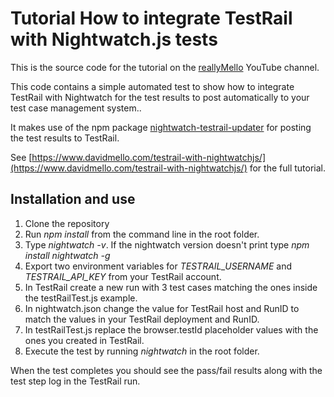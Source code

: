 # Tutorial How to integrate TestRail with Nightwatch.js tests
This is the source code for the []() tutorial on the [reallyMello](https://www.youtube.com/c/reallymello) YouTube channel.

This code contains a simple automated test to show how to integrate TestRail with Nightwatch for the test results to post automatically to your test case management system..

It makes use of the npm package [nightwatch-testrail-updater](https://www.npmjs.com/package/nightwatch-testrail-updater) for posting the test results to TestRail.

See [https://www.davidmello.com/testrail-with-nightwatchjs/](https://www.davidmello.com/testrail-with-nightwatchjs/) for the full tutorial.

## Installation and use
1) Clone the repository
2) Run *npm install* from the command line in the root folder.
3) Type *nightwatch -v*. If the nightwatch version doesn't print type *npm install nightwatch -g*
4) Export two environment variables for *TESTRAIL_USERNAME* and *TESTRAIL_API_KEY* from your TestRail account.
5) In TestRail create a new run with 3 test cases matching the ones inside the testRailTest.js example.
6) In nightwatch.json change the value for TestRail host and RunID to match the values in your TestRail deployment and RunID.
7) In testRailTest.js replace the browser.testId placeholder values with the ones you created in TestRail.
8) Execute the test by running *nightwatch* in the root folder.

When the test completes you should see the pass/fail results along with the test step log in the TestRail run.
